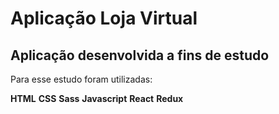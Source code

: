 <h1>Aplicação Loja Virtual</h1>
<h2>Aplicação desenvolvida a fins de estudo</h2>

<p>Para esse estudo foram utilizadas:</p>

<div>
    <strong>HTML</strong>
    <strong>CSS</strong>
    <strong>Sass</strong>
    <strong>Javascript</strong>
    <strong>React</strong>
    <strong>Redux</strong>
</div>